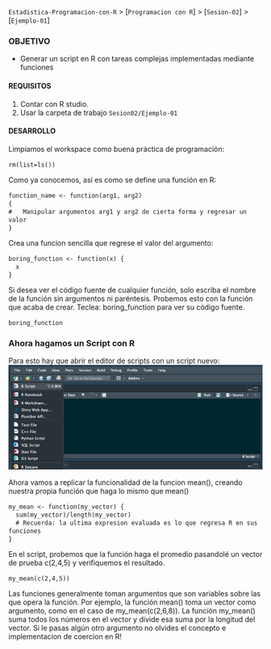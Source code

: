 `Estadistica-Programacion-con-R` > [`Programacion con R`] > [`Sesion-02`] > [`Ejemplo-01`] 
### OBJETIVO
- Generar un script en R con tareas complejas implementadas mediante funciones

#### REQUISITOS
1. Contar con R studio.
1. Usar la carpeta de trabajo `Sesion02/Ejemplo-01`

#### DESARROLLO

Limpiamos el workspace como buena práctica de programación:
```{r}
rm(list=ls())
```
Como ya conocemos, así es como se define una función en R:
```{r}
function_name <- function(arg1, arg2)
{
#	Manipular argumentos arg1 y arg2 de cierta forma y regresar un valor
}
```
Crea una funcion sencilla que regrese el valor del argumento:  
```{r}
boring_function <- function(x) {
  x
}
```
Si desea ver el código fuente de cualquier función, solo escriba el nombre de la función sin argumentos ni paréntesis. Probemos esto con la función que acaba de crear. Teclea: boring_function para ver su código fuente.
```{r}
boring_function
```

### Ahora hagamos un Script con R

Para esto hay que abrir el editor de scripts con un script nuevo:
![RScript](../images/RScript.png)

Ahora vamos a replicar la funcionalidad de la funcion mean(), creando nuestra propia función que haga lo mismo que mean()
```{r}
my_mean <- function(my_vector) {
  sum(my_vector)/length(my_vector)
  # Recuerda: la ultima expresion evaluada es lo que regresa R en sus funciones
}
```
En el script, probemos que la función haga el promedio pasandolé un vector de prueba c(2,4,5) y verifiquemos el resultado.
```{r}
my_mean(c(2,4,5))
```
Las funciones generalmente toman argumentos que son variables sobre las que opera la función. Por ejemplo, la función mean() toma un vector como argumento, como en el caso de my_mean(c(2,6,8)). La función my_mean() suma todos los números en el vector y divide esa suma por la longitud del vector. Si le pasas algún otro argumento no olvides el concepto e implementacion de coercion en R!
